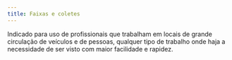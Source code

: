 ```yaml
---
title: Faixas e coletes
---
```


Indicado para uso de profissionais que trabalham em locais de grande circulação de veículos e de pessoas, qualquer tipo de trabalho onde haja a necessidade de ser visto com maior facilidade e rapidez.

